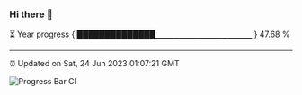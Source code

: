 ### Hi there 👋

⏳ Year progress { ██████████████▁▁▁▁▁▁▁▁▁▁▁▁▁▁▁▁ } 47.68 %

---

⏰ Updated on Sat, 24 Jun 2023 01:07:21 GMT

![Progress Bar CI](https://github.com/liununu/liununu/workflows/Progress%20Bar%20CI/badge.svg)
